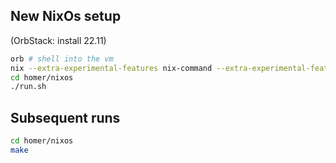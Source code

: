 ## New NixOs setup

(OrbStack: install 22.11)

```bash
orb # shell into the vm
nix --extra-experimental-features nix-command --extra-experimental-features flakes run nixpkgs#git clone git@github.com:blaix/homer.git
cd homer/nixos
./run.sh
```

## Subsequent runs

```bash
cd homer/nixos
make
```
